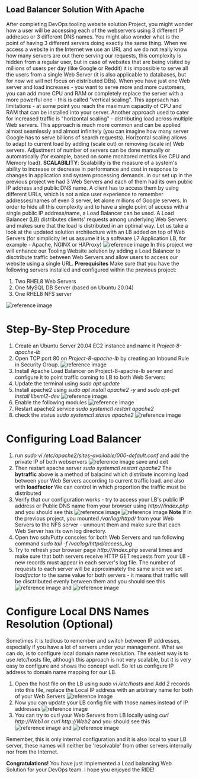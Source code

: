 ## Load Balancer Solution With Apache
After completing DevOps tooling website solution Project, you might wonder how a user will be accessing each of the webservers using 3 different IP addreses or 3 different DNS names. You might also wonder what is the point of having 3 different servers doing exactly the same thing.
When we access a website in the Internet we use an URL and we do not really know how many servers are out there serving our requests, this complexity is hidden from a regular user, but in case of websites that are being visited by millions of users per day (like Google or Reddit) it is impossible to serve all the users from a single Web Server (it is also applicable to databases, but for now we will not focus on distributed DBs).
When you have just one Web server and load increases - you want to serve more and more customers, you can add more CPU and RAM or completely replace the server with a more powerful one - this is called "vertical scaling". This approach has limitations - at some point you reach the maximum capacity of CPU and RAM that can be installed into your server.
Another approach used to cater for increased traffic is "horizontal scaling" - distributing load across multiple Web servers. This approach is much more common and can be applied almost seamlessly and almost infinitely (you can imagine how many server Google has to serve billions of search requests).
Horizontal scaling allows to adapt to current load by adding (scale out) or removing (scale in) Web servers. Adjustment of number of servers can be done manually or automatically (for example, based on some monitored metrics like CPU and Memory load).
**SCALABILITY**: Scalability is the measure of a system's ability to increase or decrease in performance and cost in response to changes in application and system processing demands.
In our set up in the previous project  we had 3 Web Servers and each of them had its own public IP address and public DNS name. A client has to access them by using different URLs, which is not a nice user experience to remember addresses/names of even 3 server, let alone millions of Google servers.
In order to hide all this complexity and to have a single point of access with a single public IP address/name, a Load Balancer can be used. A Load Balancer (LB) distributes clients' requests among underlying Web Servers and makes sure that the load is distributed in an optimal way.
Let us take a look at the updated solution architecture with an LB added on top of Web Servers (for simplicity let us assume it is a software L7 Application LB, for example - Apache, NGINX or HAProxy)
![reference image](/Pictures/pic1.PNG)
In this project we will enhance our Tooling Website solution by adding a Load Balancer to disctribute traffic between Web Servers and allow users to access our website using a single URL.
**Prerequisites**
Make sure that you have the following servers installed and configured within the previous project:
1. Two RHEL8 Web Servers
2. One MySQL DB Server (based on Ubuntu 20.04)
3. One RHEL8 NFS server

![reference image](/Pictures/pic2.PNG)

# Step-By-Step Procedure 
1. Create an Ubuntu Server 20.04 EC2 instance and name it *Project-8-apache-lb*
2. Open TCP port 80 on *Project-8-apache-lb* by creating an Inbound Rule in Security Group. ![reference image](/Pictures/pic3.PNG)
3. Install Apache Load Balancer on Project-8-apache-lb server and configure it to point traffic coming to LB to both Web Servers: 
1. Update the terminal using *sudo apt update*
2. Install apache2 using *sudo apt install apache2 -y* and *sudo apt-get install libxml2-dev* ![reference image](/Pictures/pic4.PNG)
3. Enable the following modules ![reference image](/Pictures/pic5.PNG)
4. Restart apache2 service *sudo systemctl restart apache2*
5. check the status *sudo systemctl status apache2* ![reference image](/Pictures/pic6.PNG)

# Configuring Load Balancer
1. run *sudo vi /etc/apache2/sites-available/000-default.conf* and add the private IP of both webservers ![reference image](/Pictures/pic7.PNG) save and exit
2. Then restart apache server *sudo systemctl restart apache2*
The **bytraffic** above is a method of balacind which distribute incoming load between your Web Servers according to current traffic load. and also with **loadfactor** We can control in which proportion the traffic must be distributed
3. Verify that our configuration works - try to access your LB's public IP address or Public DNS name from your browser using *http://<Load-Balancer-Public-IP-Address-or-Public-DNS-Name>/index.php* and you should see this ![reference image](/Pictures/pic11.PNG) ![reference image](/Pictures/pic12.PNG)
**Note** If in the previous project, you mounted */var/log/httpd/* from your Web Servers to the NFS server - unmount them and make sure that each Web Server has its own log directory.
4. Open two ssh/Putty consoles for both Web Servers and run following command *sudo tail -f /var/log/httpd/access_log* 
5. Try to refresh your browser page *http://<Load-Balancer-Public-IP-Address-or-Public-DNS-Name>/index.php* several times and make sure that both servers receive HTTP GET requests from your LB - new records must appear in each server's log file. The number of requests to each server will be approximately the same since we set *loadfactor* to the same value for both servers - it means that traffic will be disctributed evenly between them and you should see this ![reference image](/Pictures/pic8.PNG) and ![reference image](/Pictures/pic9.PNG)

# Configure Local DNS Names Resolution (Optional)
Sometimes it is tedious to remember and switch between IP addresses, especially if you have a lot of servers under your management. What we can do, is to configure local domain name resolution. The easiest way is to use /etc/hosts file, although this approach is not very scalable, but it is very easy to configure and shows the concept well. So let us configure IP address to domain name mapping for our LB.
1. Open the host file on the LB using *sudo vi /etc/hosts* and Add 2 records into this file, replace the Local IP address with an arbitrary name for both of your Web Servers ![reference image](/Pictures/pic13.PNG)
2. Now you can update your LB config file with those names instead of IP addresses ![reference image](/Pictures/pic14.PNG)
3. You can try to curl your Web Servers from LB locally using *curl http://Web1* or *curl http://Web2*  and you should see this ![reference image](/Pictures/pic15.PNG) and ![reference image](/Pictures/pic16.PNG)
   
Remember, this is only internal configuration and it is also local to your LB server, these names will neither be 'resolvable' from other servers internally nor from the Internet.

**Congratulations!**
You have just implemented a Load balancing Web Solution for your DevOps team. I hope you enjoyed the RIDE!
